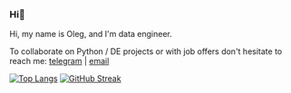 ### Hi👋
Hi, my name is Oleg, and I'm data engineer.  

To collaborate on Python / DE projects or with job offers don't hesitate to reach me: [telegram](https://t.me/atsterq) | [email](http://olegguschin.dev@gmail.com)  

[![Top Langs](https://github-readme-stats.vercel.app/api/top-langs/?username=atsterq&layout=donut&theme=transparent)](https://github.com/anuraghazra/github-readme-stats) [![GitHub Streak](https://streak-stats.demolab.com/?user=atsterq&theme=transparent)](https://git.io/streak-stats)

